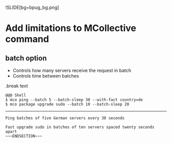 !SLIDE[bg=bpug_bg.png]

# Add limitations to MCollective command #
## batch option  ##

* Controls how many servers receive the request in batch
* Controls time between batches

.break text

    @@@ Shell
    $ mco ping --batch 5 --batch-sleep 30 --with-fact country=de
    $ mco package upgrade sudo --batch 10 --batch-sleep 20

---
~~~SECTION:note~~~
Ping batches of five German servers every 30 seconds

Fast upgrade sudo in batches of ten servers spaced twenty seconds apart
~~~ENDSECTION~~~

